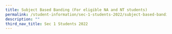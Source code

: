 ```yaml
---
title: Subject Based Banding (For eligible NA and NT students)
permalink: /student-information/sec-1-students-2022/subject-based-banding-for-eligible-na-and-nt-students/
description: ""
third_nav_title: Sec 1 Students 2022
---
```

